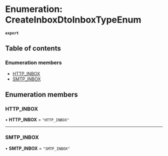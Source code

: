 # Enumeration: CreateInboxDtoInboxTypeEnum

**`export`**

## Table of contents

### Enumeration members

- [HTTP\_INBOX](CreateInboxDtoInboxTypeEnum.md#http-inbox)
- [SMTP\_INBOX](CreateInboxDtoInboxTypeEnum.md#smtp-inbox)

## Enumeration members

### HTTP\_INBOX

• **HTTP\_INBOX** = `"HTTP_INBOX"`

___

### SMTP\_INBOX

• **SMTP\_INBOX** = `"SMTP_INBOX"`
